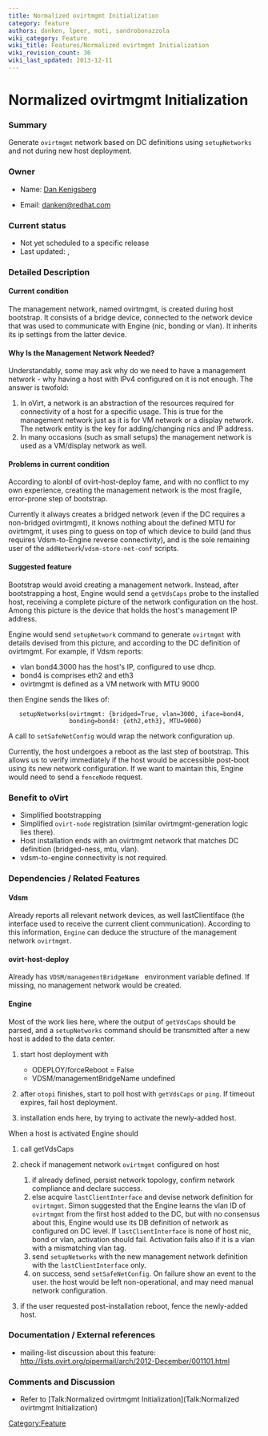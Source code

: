 ```yaml
---
title: Normalized ovirtmgmt Initialization
category: feature
authors: danken, lpeer, moti, sandrobonazzola
wiki_category: Feature
wiki_title: Features/Normalized ovirtmgmt Initialization
wiki_revision_count: 36
wiki_last_updated: 2013-12-11
---
```


# Normalized ovirtmgmt Initialization

### Summary

Generate `ovirtmgmt` network based on DC definitions using `setupNetworks` and not during new host deployment.

### Owner

*   Name: [ Dan Kenigsberg](User:Danken)

<!-- -->

*   Email: <danken@redhat.com>

### Current status

*   Not yet scheduled to a specific release
*   Last updated: ,

### Detailed Description

#### Current condition

The management network, named ovirtmgmt, is created during host bootstrap. It consists of a bridge device, connected to the network device that was used to communicate with Engine (nic, bonding or vlan). It inherits its ip settings from the latter device.

#### Why Is the Management Network Needed?

Understandably, some may ask why do we need to have a management network - why having a host with IPv4 configured on it is not enough. The answer is twofold:

1.  In oVirt, a network is an abstraction of the resources required for connectivity of a host for a specific usage. This is true for the management network just as it is for VM network or a display network. The network entity is the key for adding/changing nics and IP address.
2.  In many occasions (such as small setups) the management network is used as a VM/display network as well.

#### Problems in current condition

According to alonbl of ovirt-host-deploy fame, and with no conflict to my own experience, creating the management network is the most fragile, error-prone step of bootstrap.

Currently it always creates a bridged network (even if the DC requires a non-bridged ovirtmgmt), it knows nothing about the defined MTU for ovirtmgmt, it uses ping to guess on top of which device to build (and thus requires Vdsm-to-Engine reverse connectivity), and is the sole remaining user of the `addNetwork`/`vdsm-store-net-conf` scripts.

#### Suggested feature

Bootstrap would avoid creating a management network. Instead, after bootstrapping a host, Engine would send a `getVdsCaps` probe to the installed host, receiving a complete picture of the network configuration on the host. Among this picture is the device that holds the host's management IP address.

Engine would send `setupNetwork` command to generate `ovirtmgmt` with details devised from this picture, and according to the DC definition of ovirtmgmt. For example, if Vdsm reports:

*   vlan bond4.3000 has the host's IP, configured to use dhcp.
*   bond4 is comprises eth2 and eth3
*   ovirtmgmt is defined as a VM network with MTU 9000

then Engine sends the likes of:

       setupNetworks(ovirtmgmt: {bridged=True, vlan=3000, iface=bond4,
                     bonding=bond4: {eth2,eth3}, MTU=9000)

A call to `setSafeNetConfig` would wrap the network configuration up.

Currently, the host undergoes a reboot as the last step of bootstrap. This allows us to verify immediately if the host would be accessible post-boot using its new network configuration. If we want to maintain this, Engine would need to send a `fenceNode` request.

### Benefit to oVirt

*   Simplified bootstrapping
*   Simplified `ovirt-node` registration (similar ovirtmgmt-generation logic lies there).
*   Host installation ends with an ovirtmgmt network that matches DC definition (bridged-ness, mtu, vlan).
*   vdsm-to-engine connectivity is not required.

### Dependencies / Related Features

#### Vdsm

Already reports all relevant network devices, as well lastClientIface (the interface used to receive the current client communication). According to this information, `Engine` can deduce the structure of the management network `ovirtmgmt`.

#### ovirt-host-deploy

Already has `VDSM/managementBridgeName ` environment variable defined. If missing, no management network would be created.

#### Engine

Most of the work lies here, where the output of `getVdsCaps` should be parsed, and a `setupNetworks` command should be transmitted after a new host is added to the data center.

1.  start host deployment with
    -   ODEPLOY/forceReboot = False
    -   VDSM/managementBridgeName undefined

2.  after `otopi` finishes, start to poll host with `getVdsCaps` or `ping`. If timeout expires, fail host deployment.
3.  installation ends here, by trying to activate the newly-added host.

When a host is activated Engine should

1.  call getVdsCaps
2.  check if management network `ovirtmgmt` configured on host
    1.  if already defined, persist network topology, confirm network compliance and declare success.
    2.  else acquire `lastClientInterface` and devise network definition for `ovirtmgmt`. Simon suggested that the Engine learns the vlan ID of `ovirtmgmt` from the first host added to the DC, but with no consensus about this, Engine would use its DB definition of network as configured on DC level. If `lastClientInterface` is none of host nic, bond or vlan, activation should fail. Activation fails also if it is a vlan with a mismatching vlan tag.
    3.  send `setupNetworks` with the new management network definition with the `lastClientInterface` only.
    4.  on success, send `setSafeNetConfig`. On failure show an event to the user. the host would be left non-operational, and may need manual network configuration.

3.  if the user requested post-installation reboot, fence the newly-added host.

### Documentation / External references

*   mailing-list discussion about this feature: <http://lists.ovirt.org/pipermail/arch/2012-December/001101.html>

### Comments and Discussion

*   Refer to [Talk:Normalized ovirtmgmt Initialization](Talk:Normalized ovirtmgmt Initialization)

<Category:Feature>
